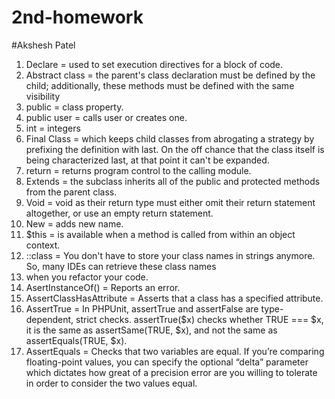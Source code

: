# 2nd-homework
#Akshesh Patel
1. Declare = used to set execution directives for a block of code.
2. Abstract class = the parent's class declaration must be defined by the child; additionally, these methods must be 
defined with the same visibility
3. public = class property.
4.  public user = calls user or creates one.
5.  int = integers
6.  Final Class = which keeps child classes from abrogating a strategy by prefixing the definition with last. On the off 
  chance that the class itself is being characterized last, at that point it can't be expanded.
7.  return = returns program control to the calling module.
8. Extends = the subclass inherits all of the public and protected methods from the parent class.
 9. Void = void as their return type must either omit their return statement altogether, or use an empty return statement.
10.  New = adds new name.
 11. $this =  is available when a method is called from within an object context.
12.  ::class = You don't have to store your class names in strings anymore. So, many IDEs can retrieve these class names 
 13.  when you refactor your code.
14. AsertInstanceOf() = Reports an error.
 15. AssertClassHasAttribute = Asserts that a class has a specified attribute.
 16. AssertTrue = In PHPUnit, assertTrue and assertFalse are type-dependent, strict checks. assertTrue($x) checks whether TRUE 
  === $x, it is the same as assertSame(TRUE, $x), and not the same as assertEquals(TRUE, $x).
 17. AssertEquals = Checks that two variables are equal. If you’re comparing floating-point values, you can specify the 
  optional “delta” parameter which dictates how great of a precision error are you willing to tolerate in order to
  consider the two values equal.